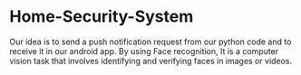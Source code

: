 # Home-Security-System

Our idea is to send a push notification request from our python code and to receive it in our android app.
By using Face recognition, It is a computer vision task that involves identifying and verifying faces in images or videos. 

